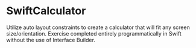 # SwiftCalculator

Utilize auto layout constraints to create a calculator that will fit any screen size/orientation. Exercise completed entirely programmatically in Swift without the use of Interface Builder.